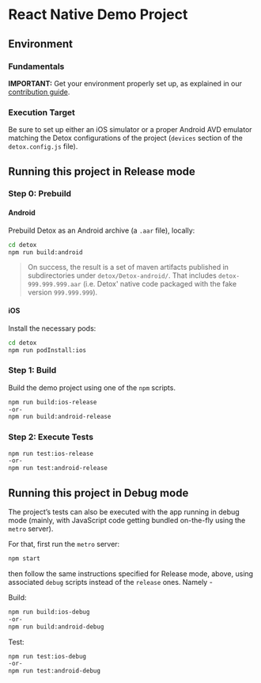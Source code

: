 # React Native Demo Project

## Environment

### Fundamentals

**IMPORTANT:** Get your environment properly set up, as explained in our [contribution guide](../../docs/guide/contributing.md).

### Execution Target

Be sure to set up either an iOS simulator or a proper Android AVD emulator matching the Detox configurations of the project (`devices` section of the `detox.config.js` file).

## Running this project in Release mode

### Step 0: Prebuild

#### Android

Prebuild Detox as an Android archive (a `.aar` file), locally:

```sh
cd detox
npm run build:android
```

> On success, the result is a set of maven artifacts published in subdirectories under `detox/Detox-android/`. That includes `detox-999.999.999.aar` (i.e. Detox' native code packaged with the fake version `999.999.999`).

#### iOS

Install the necessary pods:

```sh
cd detox
npm run podInstall:ios
```

### Step 1: Build

Build the demo project using one of the `npm` scripts.

```sh
npm run build:ios-release
-or-
npm run build:android-release
```

### Step 2: Execute Tests

```sh
npm run test:ios-release
-or-
npm run test:android-release
```

## Running this project in Debug mode

The project’s tests can also be executed with the app running in debug mode (mainly, with JavaScript code getting bundled on-the-fly using the `metro` server).

For that, first run the `metro` server:

```sh
npm start
```

then follow the same instructions specified for Release mode, above, using associated `debug` scripts instead of the `release` ones. Namely -

Build:

```sh
npm run build:ios-debug
-or-
npm run build:android-debug
```

Test:

```sh
npm run test:ios-debug
-or-
npm run test:android-debug
```
